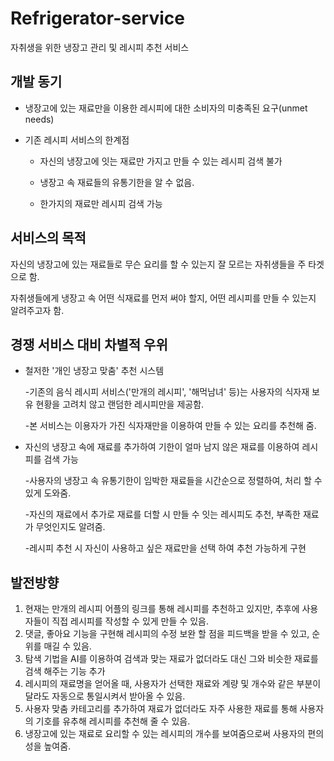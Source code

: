 # Refrigerator-service
자취생을 위한 냉장고 관리 및 레시피 추천 서비스



## 개발 동기

- 냉장고에 있는 재료만을 이용한 레시피에 대한 소비자의 미충족된 요구(unmet needs)
- 기존 레시피 서비스의 한계점

    - 자신의 냉장고에 잇는 재료만 가지고 만들 수 있는 레시피 검색 불가

    - 냉장고 속 재료들의 유통기한을 알 수 없음.

    - 한가지의 재료만 레시피 검색 가능



## 서비스의 목적

자신의 냉장고에 있는 재료들로 무슨 요리를 할 수 있는지 잘 모르는 자취생들을 주 타겟으로 함.

자취생들에게 냉장고 속 어떤 식재료를 먼저 써야 할지, 어떤 레시피를 만들 수 있는지 알려주고자 함.



## 경쟁 서비스 대비 차별적 우위

- 철저한 '개인 냉장고 맞춤' 추천 시스템

    -기존의 음식 레시피 서비스('만개의 레시피', '해먹남녀' 등)는 사용자의 식자재 보유 현황을 고려치 않고 랜덤한 레시피만을 제공함.

    -본 서비스는 이용자가 가진 식자재만을 이용하여 만들 수 있는 요리를 추천해 줌.

- 자신의 냉장고 속에 재료를 추가하여 기한이 얼마 남지 않은 재료를 이용하여 레시피를 검색 가능

    -사용자의 냉장고 속 유통기한이 임박한 재료들을 시간순으로 정렬하여, 처리 할 수 있게 도와줌.

    -자신의 재료에서 추가로 재료를 더할 시 만들 수 잇는 레시피도 추천, 부족한 재료가 무엇인지도 알려줌.

    -레시피 추천 시 자신이 사용하고 싶은 재료만을 선택 하여 추천 가능하게 구현



## 발전방향

1. 현재는 만개의 레시피 어플의 링크를 통해 레시피를 추천하고 있지만, 추후에 사용자들이 직접 레시피를 작성할 수 있게 만들 수 있음.
2. 댓글, 좋아요 기능을 구현해 레시피의 수정 보완 할 점을 피드백을 받을 수 있고, 순위를 매길 수 있음.
3. 탐색 기법을 AI를 이용하여 검색과 맞는 재료가 없더라도 대신 그와 비슷한 재료를 검색 해주는 기능 추가
4. 레시피의 재료명을 얻어올 때, 사용자가 선택한 재료와 계량 및 개수와 같은 부분이 달라도 자동으로 통일시켜서 받아올 수 있음.
5. 사용자 맞춤 카테고리를 추가하여 재료가 없더라도 자주 사용한 재료를 통해 사용자의 기호를 유추해 레시피를 추천해 줄 수 있음.
6. 냉장고에 있는 재료로 요리할 수 있는 레시피의 개수를 보여줌으로써 사용자의 편의성을 높여줌.
